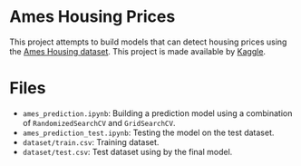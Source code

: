 # Ames Housing Prices #

This project attempts to build models that can detect housing prices using the 
[Ames Housing dataset](http://www.amstat.org/publications/jse/v19n3/decock.pdf). This project is
made available by [Kaggle](https://www.kaggle.com/c/house-prices-advanced-regression-techniques).

# Files #
- `ames_prediction.ipynb`: Building a prediction model using a combination of
`RandomizedSearchCV` and `GridSearchCV`.
- `ames_prediction_test.ipynb`: Testing the model on the test dataset.
- `dataset/train.csv`: Training dataset.
-  `dataset/test.csv`: Test dataset using by the final model.